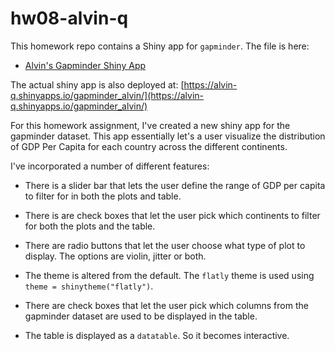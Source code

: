 # hw08-alvin-q

This homework repo contains a Shiny app for `gapminder`. The file is here:

- [Alvin's Gapminder Shiny App](https://github.com/STAT545-UBC-students/hw08-alvin-q/blob/master/gapminder_alvin/app.R)

The actual shiny app is also deployed at:  [https://alvin-q.shinyapps.io/gapminder_alvin/](https://alvin-q.shinyapps.io/gapminder_alvin/)

For this homework assignment, I've created a new shiny app for the gapminder dataset. This app essentially let's a user visualize the distribution of GDP Per Capita for each country across the different continents.

I've incorporated a number of different features:

- There is a slider bar that lets the user define the range of GDP per capita to filter for in both the plots and table.

- There is are check boxes that let the user pick which continents to filter for both the plots and the table.

- There are radio buttons that let the user choose what type of plot to display. The options are violin, jitter or both.

- The theme is altered from the default. The `flatly` theme is used using `theme = shinytheme("flatly")`.

- There are check boxes that let the user pick which columns from the gapminder dataset are used to be displayed in the table.

- The table is displayed as a `datatable`. So it becomes interactive.